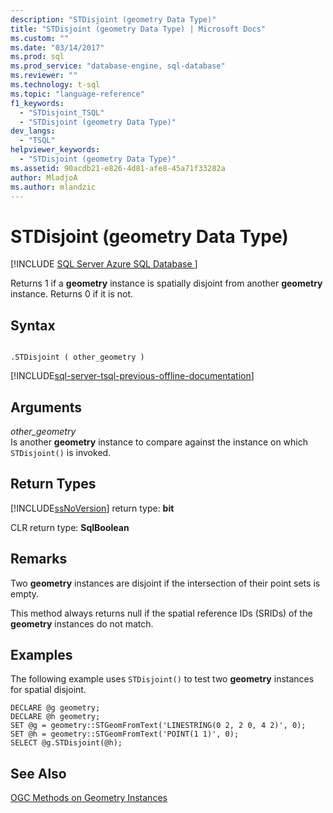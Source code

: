 ```yaml
---
description: "STDisjoint (geometry Data Type)"
title: "STDisjoint (geometry Data Type) | Microsoft Docs"
ms.custom: ""
ms.date: "03/14/2017"
ms.prod: sql
ms.prod_service: "database-engine, sql-database"
ms.reviewer: ""
ms.technology: t-sql
ms.topic: "language-reference"
f1_keywords: 
  - "STDisjoint_TSQL"
  - "STDisjoint (geometry Data Type)"
dev_langs: 
  - "TSQL"
helpviewer_keywords: 
  - "STDisjoint (geometry Data Type)"
ms.assetid: 90acdb21-e826-4d81-afe8-45a71f33282a
author: MladjoA
ms.author: mlandzic 
---
```

# STDisjoint (geometry Data Type)
[!INCLUDE [SQL Server Azure SQL Database ](../../includes/applies-to-version/sql-asdb.md)]

  Returns 1 if a **geometry** instance is spatially disjoint from another **geometry** instance. Returns 0 if it is not.  
  
## Syntax  
  
```  
  
.STDisjoint ( other_geometry )  
```  
  
[!INCLUDE[sql-server-tsql-previous-offline-documentation](../../includes/sql-server-tsql-previous-offline-documentation.md)]

## Arguments
 *other_geometry*  
 Is another **geometry** instance to compare against the instance on which `STDisjoint()` is invoked.  
  
## Return Types  
 [!INCLUDE[ssNoVersion](../../includes/ssnoversion-md.md)] return type: **bit**  
  
 CLR return type: **SqlBoolean**  
  
## Remarks  
 Two **geometry** instances are disjoint if the intersection of their point sets is empty.  
  
 This method always returns null if the spatial reference IDs (SRIDs) of the **geometry** instances do not match.  
  
## Examples  
 The following example uses `STDisjoint()` to test two **geometry** instances for spatial disjoint.  
  
```  
DECLARE @g geometry;  
DECLARE @h geometry;  
SET @g = geometry::STGeomFromText('LINESTRING(0 2, 2 0, 4 2)', 0);  
SET @h = geometry::STGeomFromText('POINT(1 1)', 0);  
SELECT @g.STDisjoint(@h);  
```  
  
## See Also  
 [OGC Methods on Geometry Instances](../../t-sql/spatial-geometry/ogc-methods-on-geometry-instances.md)  
  
  
